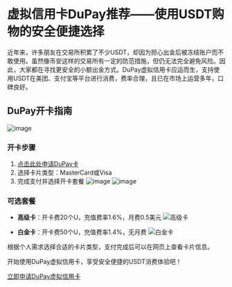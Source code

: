 # 虚拟信用卡DuPay推荐——使用USDT购物的安全便捷选择

近年来，许多朋友在交易所积累了不少USDT，却因为担心出金后被冻结账户而不敢使用。虽然像币安这样的交易所有一定的防范措施，但仍无法完全避免风险。因此，大家都在寻找更安全的小额出金方式。DuPay虚拟信用卡应运而生，支持使用USDT在美团、支付宝等平台进行消费，费率合理，且已在市场上运营多年，口碑良好。

## DuPay开卡指南

![image](https://github.com/user-attachments/assets/3cfc9d74-dee3-43aa-8c17-8b9cc6900468)

### 开卡步骤
1. [点击此处申请DuPay卡](https://bit.ly/DuPay)
2. 选择卡片类型：MasterCard或Visa
3. 完成支付并选择开卡套餐
![image](https://github.com/user-attachments/assets/95ba08fc-33f6-4848-9843-623cd91331e9)
![image](https://github.com/user-attachments/assets/ff70914d-c30f-402c-9bf2-54390d94ee2f)

### 可选套餐

- **高级卡**：开卡费20个U，充值费率1.6%，月费0.5美元
 ![高级卡](https://github.com/user-attachments/assets/4b2247e3-4a10-405a-a82a-a95ffd798668)

- **白金卡**：开卡费50个U，充值费率1.4%，无月费
![白金卡](https://github.com/user-attachments/assets/781216e4-44b3-4403-8877-bc938ba2fe9f)

根据个人需求选择合适的卡片类型，支付完成后可以在网页上查看卡片信息。

开始使用DuPay虚拟信用卡，享受安全便捷的USDT消费体验吧！

[立即申请DuPay虚拟信用卡](https://bit.ly/DuPay)
